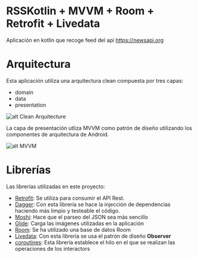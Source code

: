 # RSSKotlin + MVVM + Room + Retrofit + Livedata

Aplicación en kotlin que recoge feed del api https://newsapi.org

# Arquitectura

Esta aplicación utiliza una arquitectura clean compuesta por tres capas:
- domain
- data
- presentation


![alt Clean Arquitecture](https://blog.cleancoder.com/uncle-bob/images/2012-08-13-the-clean-architecture/CleanArchitecture.jpg "Clean Arquitecture")

La capa de presentación utliza MVVM como patrón de diseño utilizando los componentes de arquitectura de Android.

![alt MVVM](https://developer.android.com/topic/libraries/architecture/images/final-architecture.png "MVVM")

# Librerías
Las librerías utilizadas en este proyecto:
- [Retrofit](https://github.com/square/retrofit): Se utiliza para consumir el API Rest.
- [Dagger](https://github.com/google/dagger): Con esta librería se hace la injección de dependencias haciendo más limpio y testeable el código.
- [Moshi](https://github.com/square/moshi): Hace que el parseo del JSON sea más sencillo
- [Glide](https://github.com/bumptech/glide): Carga las imágenes utilizadas en la aplicación
- [Room](https://developer.android.com/topic/libraries/architecture/room): Se ha utilizado una base de datos Room
- [Livedata](https://developer.android.com/topic/libraries/architecture/livlivedataedata): Con esta librería se usa el patrón de diseño __Observer__
- [coroutines](https://github.com/Kotlin/kotlinx.coroutines): Esta librería establece el hilo en el que se realizan las operaciones de los interactors
